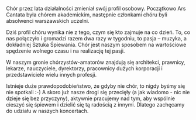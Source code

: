 Chór przez lata działalności zmieniał swój profil osobowy. Początkowo Ars Cantata była chórem akademickim, następnie członkami chóru byli absolwenci warszawskich uczelni.

Dziś profil chóru wynika nie z tego, czym się kto zajmuje na co dzień. To, co nas połączyło i gromadzi razem dwa razy w tygodniu, to pasja – muzyka, a dokładniej Sztuka Śpiewania. Chór jest naszym sposobem na wartościowe spędzenie wolnego czasu i na realizację tej pasji.

W naszym gronie chórzystów-amatorów znajdują się architekci, prawnicy, lekarze, nauczyciele, dyrektorzy, pracownicy dużych korporacji i przedstawiciele wielu innych profesji.

Istnieje duże prawdopodobieństwo, że gdyby nie chór, to nigdy byśmy się nie spotkali :-) A skoro już nasze drogi się przecięły (a jak wiadomo - nic nie dzieje się bez przyczyny), aktywnie pracujemy nad tym, aby wspólnie cieszyć się śpiewem i dzielić się tą radością z innymi. Dlatego zachęcamy do udziału w naszych koncertach.